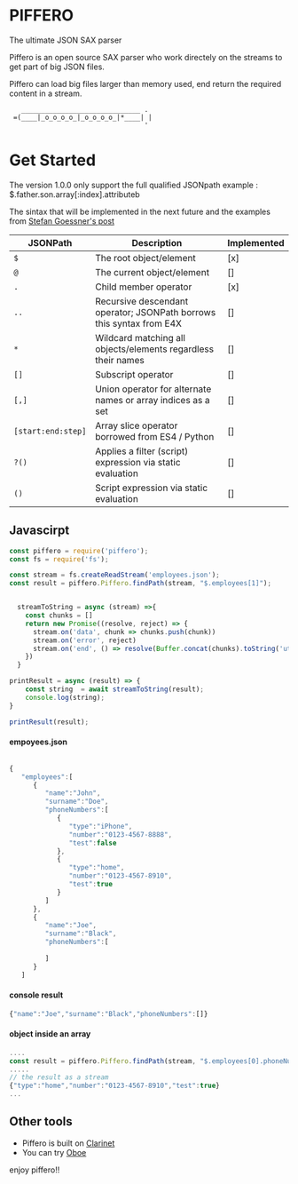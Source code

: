 # PIFFERO
The ultimate JSON SAX parser 

Piffero is an open source SAX parser who work directely on the streams to get part of big JSON files.

Piffero can load big files larger than memory used, end return the required content in a stream.

 ``` 
    ______________________________ . 
  =(____|_o_o_o_o_|_o_o_o_o_|*____| |
                                   '
 ```
# Get Started

The version 1.0.0 only support the full qualified JSONpath
 example : $.father.son.array[:index].attributeb

The sintax that will be implemented in the next future and the examples from [Stefan Goessner's post](http://goessner.net/articles/JsonPath/) 

JSONPath         | Description                              |Implemented
-----------------|------------------------------------------|--------
`$`               | The root object/element                 |[x]
`@`                | The current object/element             |[]
`.`                | Child member operator                  |[x]
`..`	         | Recursive descendant operator; JSONPath borrows this syntax from E4X |[]
`*`	         | Wildcard matching all objects/elements regardless their names |[]
`[]`	         | Subscript operator |[]
`[,]`	         | Union operator for alternate names or array indices as a set|[]
`[start:end:step]` | Array slice operator borrowed from ES4 / Python|[]
`?()`              | Applies a filter (script) expression via static evaluation|[]
`()`	         | Script expression via static evaluation |[]

## Javascirpt
```js
const piffero = require('piffero');
const fs = require('fs');

const stream = fs.createReadStream('employees.json');
const result = piffero.Piffero.findPath(stream, "$.employees[1]");


  streamToString = async (stream) =>{
    const chunks = []
    return new Promise((resolve, reject) => {
      stream.on('data', chunk => chunks.push(chunk))
      stream.on('error', reject)
      stream.on('end', () => resolve(Buffer.concat(chunks).toString('utf8')))
    })
  }

printResult = async (result) => {
    const string  = await streamToString(result); 
    console.log(string);
}

printResult(result);
```
#### empoyees.json
```js

{
   "employees":[
      {
         "name":"John",
         "surname":"Doe",
         "phoneNumbers":[
            {
               "type":"iPhone",
               "number":"0123-4567-8888",
               "test":false
            },
            {
               "type":"home",
               "number":"0123-4567-8910",
               "test":true
            }
         ]
      },
      {
         "name":"Joe",
         "surname":"Black",
         "phoneNumbers":[
            
         ]
      }
   ]
```
#### console result 
```js
{"name":"Joe","surname":"Black","phoneNumbers":[]}
```
#### object inside an array 
```js
....
const result = piffero.Piffero.findPath(stream, "$.employees[0].phoneNumbers[1]");
.....
// the result as a stream
{"type":"home","number":"0123-4567-8910","test":true}
...
```
## Other tools
* Piffero is built on [Clarinet](https://github.com/dscape/clarinet) 
* You can try [Oboe](https://github.com/jimhigson/oboe.js)  

enjoy piffero!!
